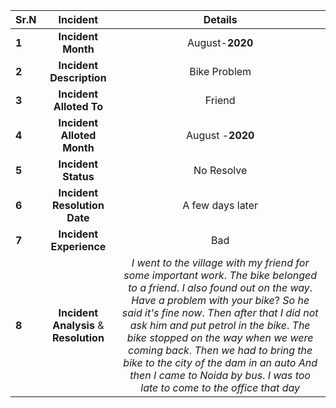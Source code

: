 |Sr.N|Incident|Details|
|:---|:---:|:---:|
**1**|**Incident** **Month**|August-**2020**|
**2**|**Incident** **Description**|Bike Problem|
**3**|**Incident** **Alloted** **To**|Friend|
**4**|**Incident** **Alloted** **Month**|August -**2020**|
**5**|**Incident** **Status**|No Resolve|
**6**|**Incident** **Resolution** **Date**|A few days later |
**7**|**Incident** **Experience**|Bad|
**8**|**Incident** **Analysis** & **Resolution**|*I* *went* *to* *the* *village* *with* *my* *friend* *for* *some* *important* *work*. *The* *bike* *belonged* *to* *a* *friend*. *I* *also* *found* *out* *on* *the* *way*. *Have* *a* *problem* *with* *your* *bike*? *So* *he* *said* *it's* *fine* *now*. *Then* *after* *that* *I* *did* *not* *ask* *him* *and* *put* *petrol* *in* *the* *bike*. *The* *bike* *stopped* *on* *the* *way* *when* *we* *were* *coming* *back*. *Then* *we* *had* *to* *bring* *the* *bike* *to* *the* *city* *of* *the* *dam* *in* *an* *auto* *And* *then* *I* *came* *to* *Noida* *by* *bus*. *I* *was* *too* *late* *to* *come* *to* *the* *office* *that* *day*|
